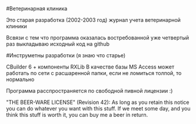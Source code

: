 #Ветеринарная клиника

Это старая разработка (2002-2003 год)
журнал учета ветеринарной клиники

Всвязи с тем что программа оказалась востребованной уже четвертый раз выкладываю исходный код на github

#Инструметны разработки (я знаю что старье)

CBuilder 6 + компоненты RXLib
В качестве базы MS Access
может работать по сети с расшаренной папки, если не ломиться толпой, то нормально

Программа расспространяется по свободной пивной лицензии :)

"THE BEER-WARE LICENSE" (Revision 42):
As long as you retain this notice you can do whatever you want with this stuff. 
If we meet some day, and you think this stuff is worth it, you can buy me a beer in return.